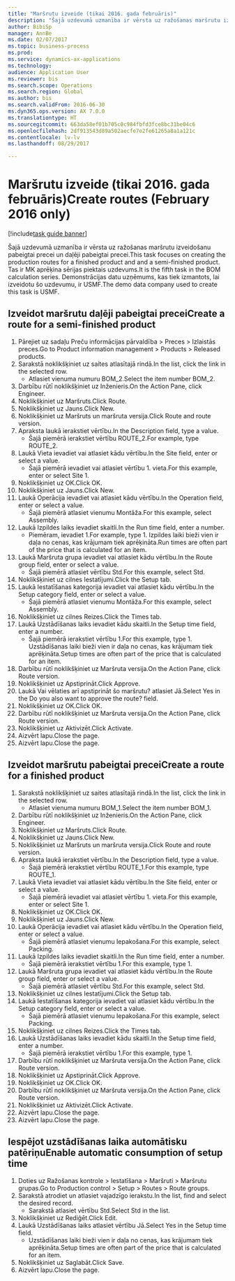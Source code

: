 ```yaml
--- 
title: "Maršrutu izveide (tikai 2016. gada februāris)"
description: "Šajā uzdevumā uzmanība ir vērsta uz ražošanas maršrutu izveidošanu pabeigtai precei un daļēji pabeigtai precei."
author: BibiSp
manager: AnnBe
ms.date: 02/07/2017
ms.topic: business-process
ms.prod: 
ms.service: dynamics-ax-applications
ms.technology: 
audience: Application User
ms.reviewer: bis
ms.search.scope: Operations
ms.search.region: Global
ms.author: bis
ms.search.validFrom: 2016-06-30
ms.dyn365.ops.version: AX 7.0.0
ms.translationtype: HT
ms.sourcegitcommit: 663da58ef01b705c0c984fbfd3fce8bc31be04c6
ms.openlocfilehash: 2df913543d89a502aecfe7e2fe61265a8a1a121c
ms.contentlocale: lv-lv
ms.lasthandoff: 08/29/2017

---
```

# <a name="create-routes-february-2016-only"></a><span data-ttu-id="466c8-103">Maršrutu izveide (tikai 2016. gada februāris)</span><span class="sxs-lookup"><span data-stu-id="466c8-103">Create routes (February 2016 only)</span></span>

[!include[task guide banner](../../includes/task-guide-banner.md)]

<span data-ttu-id="466c8-104">Šajā uzdevumā uzmanība ir vērsta uz ražošanas maršrutu izveidošanu pabeigtai precei un daļēji pabeigtai precei.</span><span class="sxs-lookup"><span data-stu-id="466c8-104">This task focuses on creating the production routes for a finished product and and a semi-finished product.</span></span> <span data-ttu-id="466c8-105">Tas ir MK aprēķina sērijas piektais uzdevums.</span><span class="sxs-lookup"><span data-stu-id="466c8-105">It is the fifth task in the BOM calculation series.</span></span> <span data-ttu-id="466c8-106">Demonstrācijas datu uzņēmums, kas tiek izmantots, lai izveidotu šo uzdevumu, ir USMF.</span><span class="sxs-lookup"><span data-stu-id="466c8-106">The demo data company used to create this task is USMF.</span></span>


## <a name="create-a-route-for-a-semi-finished-product"></a><span data-ttu-id="466c8-107">Izveidot maršrutu daļēji pabeigtai precei</span><span class="sxs-lookup"><span data-stu-id="466c8-107">Create a route for a semi-finished product</span></span>
1. <span data-ttu-id="466c8-108">Pārejiet uz sadaļu Preču informācijas pārvaldība > Preces > Izlaistās preces.</span><span class="sxs-lookup"><span data-stu-id="466c8-108">Go to Product information management > Products > Released products.</span></span>
2. <span data-ttu-id="466c8-109">Sarakstā noklikšķiniet uz saites atlasītajā rindā.</span><span class="sxs-lookup"><span data-stu-id="466c8-109">In the list, click the link in the selected row.</span></span>
    * <span data-ttu-id="466c8-110">Atlasiet vienuma numuru BOM_2.</span><span class="sxs-lookup"><span data-stu-id="466c8-110">Select the item number BOM_2.</span></span>  
3. <span data-ttu-id="466c8-111">Darbību rūtī noklikšķiniet uz Inženieris.</span><span class="sxs-lookup"><span data-stu-id="466c8-111">On the Action Pane, click Engineer.</span></span>
4. <span data-ttu-id="466c8-112">Noklikšķiniet uz Maršruts.</span><span class="sxs-lookup"><span data-stu-id="466c8-112">Click Route.</span></span>
5. <span data-ttu-id="466c8-113">Noklikšķiniet uz Jauns.</span><span class="sxs-lookup"><span data-stu-id="466c8-113">Click New.</span></span>
6. <span data-ttu-id="466c8-114">Noklikšķiniet uz Maršruts un maršruta versija.</span><span class="sxs-lookup"><span data-stu-id="466c8-114">Click Route and route version.</span></span>
7. <span data-ttu-id="466c8-115">Apraksta laukā ierakstiet vērtību.</span><span class="sxs-lookup"><span data-stu-id="466c8-115">In the Description field, type a value.</span></span>
    * <span data-ttu-id="466c8-116">Šajā piemērā ierakstiet vērtību ROUTE_2.</span><span class="sxs-lookup"><span data-stu-id="466c8-116">For example, type ROUTE_2.</span></span>  
8. <span data-ttu-id="466c8-117">Laukā Vieta ievadiet vai atlasiet kādu vērtību.</span><span class="sxs-lookup"><span data-stu-id="466c8-117">In the Site field, enter or select a value.</span></span>
    * <span data-ttu-id="466c8-118">Šajā piemērā ievadiet vai atlasiet vērtību 1. vieta.</span><span class="sxs-lookup"><span data-stu-id="466c8-118">For this example, enter or select Site 1.</span></span>  
9. <span data-ttu-id="466c8-119">Noklikšķiniet uz OK.</span><span class="sxs-lookup"><span data-stu-id="466c8-119">Click OK.</span></span>
10. <span data-ttu-id="466c8-120">Noklikšķiniet uz Jauns.</span><span class="sxs-lookup"><span data-stu-id="466c8-120">Click New.</span></span>
11. <span data-ttu-id="466c8-121">Laukā Operācija ievadiet vai atlasiet kādu vērtību.</span><span class="sxs-lookup"><span data-stu-id="466c8-121">In the Operation field, enter or select a value.</span></span>
    * <span data-ttu-id="466c8-122">Šajā piemērā atlasiet vienumu Montāža.</span><span class="sxs-lookup"><span data-stu-id="466c8-122">For this example, select Assembly.</span></span>  
12. <span data-ttu-id="466c8-123">Laukā Izpildes laiks ievadiet skaitli.</span><span class="sxs-lookup"><span data-stu-id="466c8-123">In the Run time field, enter a number.</span></span>
    * <span data-ttu-id="466c8-124">Piemēram, ievadiet 1.</span><span class="sxs-lookup"><span data-stu-id="466c8-124">For example, type 1.</span></span> <span data-ttu-id="466c8-125">Izpildes laiki bieži vien ir daļa no cenas, kas krājumam tiek aprēķināta.</span><span class="sxs-lookup"><span data-stu-id="466c8-125">Run times are often part of the price that is calculated for an item.</span></span>  
13. <span data-ttu-id="466c8-126">Laukā Maršruta grupa ievadiet vai atlasiet kādu vērtību.</span><span class="sxs-lookup"><span data-stu-id="466c8-126">In the Route group field, enter or select a value.</span></span>
    * <span data-ttu-id="466c8-127">Šajā piemērā atlasiet vērtību Std.</span><span class="sxs-lookup"><span data-stu-id="466c8-127">For this example, select Std.</span></span>  
14. <span data-ttu-id="466c8-128">Noklikšķiniet uz cilnes Iestatījumi.</span><span class="sxs-lookup"><span data-stu-id="466c8-128">Click the Setup tab.</span></span>
15. <span data-ttu-id="466c8-129">Laukā Iestatīšanas kategorija ievadiet vai atlasiet kādu vērtību.</span><span class="sxs-lookup"><span data-stu-id="466c8-129">In the Setup category field, enter or select a value.</span></span>
    * <span data-ttu-id="466c8-130">Šajā piemērā atlasiet vienumu Montāža.</span><span class="sxs-lookup"><span data-stu-id="466c8-130">For this example, select Assembly.</span></span>  
16. <span data-ttu-id="466c8-131">Noklikšķiniet uz cilnes Reizes.</span><span class="sxs-lookup"><span data-stu-id="466c8-131">Click the Times tab.</span></span>
17. <span data-ttu-id="466c8-132">Laukā Uzstādīšanas laiks ievadiet kādu skaitli.</span><span class="sxs-lookup"><span data-stu-id="466c8-132">In the Setup time field, enter a number.</span></span>
    * <span data-ttu-id="466c8-133">Šajā piemērā ierakstiet vērtību 1.</span><span class="sxs-lookup"><span data-stu-id="466c8-133">For this example, type 1.</span></span> <span data-ttu-id="466c8-134">Uzstādīšanas laiki bieži vien ir daļa no cenas, kas krājumam tiek aprēķināta.</span><span class="sxs-lookup"><span data-stu-id="466c8-134">Setup times are often part of the price that is calculated for an item.</span></span>  
18. <span data-ttu-id="466c8-135">Darbību rūtī noklikšķiniet uz Maršruta versija.</span><span class="sxs-lookup"><span data-stu-id="466c8-135">On the Action Pane, click Route version.</span></span>
19. <span data-ttu-id="466c8-136">Noklikšķiniet uz Apstiprināt.</span><span class="sxs-lookup"><span data-stu-id="466c8-136">Click Approve.</span></span>
20. <span data-ttu-id="466c8-137">Laukā Vai vēlaties arī apstiprināt šo maršrutu? atlasiet Jā.</span><span class="sxs-lookup"><span data-stu-id="466c8-137">Select Yes in the Do you also want to approve the route? field.</span></span>
21. <span data-ttu-id="466c8-138">Noklikšķiniet uz OK.</span><span class="sxs-lookup"><span data-stu-id="466c8-138">Click OK.</span></span>
22. <span data-ttu-id="466c8-139">Darbību rūtī noklikšķiniet uz Maršruta versija.</span><span class="sxs-lookup"><span data-stu-id="466c8-139">On the Action Pane, click Route version.</span></span>
23. <span data-ttu-id="466c8-140">Noklikšķiniet uz Aktivizēt.</span><span class="sxs-lookup"><span data-stu-id="466c8-140">Click Activate.</span></span>
24. <span data-ttu-id="466c8-141">Aizvērt lapu.</span><span class="sxs-lookup"><span data-stu-id="466c8-141">Close the page.</span></span>
25. <span data-ttu-id="466c8-142">Aizvērt lapu.</span><span class="sxs-lookup"><span data-stu-id="466c8-142">Close the page.</span></span>

## <a name="create-a-route-for-a-finished-product"></a><span data-ttu-id="466c8-143">Izveidot maršrutu pabeigtai precei</span><span class="sxs-lookup"><span data-stu-id="466c8-143">Create a route for a finished product</span></span>
1. <span data-ttu-id="466c8-144">Sarakstā noklikšķiniet uz saites atlasītajā rindā.</span><span class="sxs-lookup"><span data-stu-id="466c8-144">In the list, click the link in the selected row.</span></span>
    * <span data-ttu-id="466c8-145">Atlasiet vienuma numuru BOM_1.</span><span class="sxs-lookup"><span data-stu-id="466c8-145">Select the item number BOM_1.</span></span>  
2. <span data-ttu-id="466c8-146">Darbību rūtī noklikšķiniet uz Inženieris.</span><span class="sxs-lookup"><span data-stu-id="466c8-146">On the Action Pane, click Engineer.</span></span>
3. <span data-ttu-id="466c8-147">Noklikšķiniet uz Maršruts.</span><span class="sxs-lookup"><span data-stu-id="466c8-147">Click Route.</span></span>
4. <span data-ttu-id="466c8-148">Noklikšķiniet uz Jauns.</span><span class="sxs-lookup"><span data-stu-id="466c8-148">Click New.</span></span>
5. <span data-ttu-id="466c8-149">Noklikšķiniet uz Maršruts un maršruta versija.</span><span class="sxs-lookup"><span data-stu-id="466c8-149">Click Route and route version.</span></span>
6. <span data-ttu-id="466c8-150">Apraksta laukā ierakstiet vērtību.</span><span class="sxs-lookup"><span data-stu-id="466c8-150">In the Description field, type a value.</span></span>
    * <span data-ttu-id="466c8-151">Šajā piemērā ierakstiet vērtību ROUTE_1.</span><span class="sxs-lookup"><span data-stu-id="466c8-151">For this example, type ROUTE_1.</span></span>  
7. <span data-ttu-id="466c8-152">Laukā Vieta ievadiet vai atlasiet kādu vērtību.</span><span class="sxs-lookup"><span data-stu-id="466c8-152">In the Site field, enter or select a value.</span></span>
    * <span data-ttu-id="466c8-153">Šajā piemērā ievadiet vai atlasiet vērtību 1. vieta.</span><span class="sxs-lookup"><span data-stu-id="466c8-153">For this example, enter or select Site 1.</span></span>  
8. <span data-ttu-id="466c8-154">Noklikšķiniet uz OK.</span><span class="sxs-lookup"><span data-stu-id="466c8-154">Click OK.</span></span>
9. <span data-ttu-id="466c8-155">Noklikšķiniet uz Jauns.</span><span class="sxs-lookup"><span data-stu-id="466c8-155">Click New.</span></span>
10. <span data-ttu-id="466c8-156">Laukā Operācija ievadiet vai atlasiet kādu vērtību.</span><span class="sxs-lookup"><span data-stu-id="466c8-156">In the Operation field, enter or select a value.</span></span>
    * <span data-ttu-id="466c8-157">Šajā piemērā atlasiet vienumu Iepakošana.</span><span class="sxs-lookup"><span data-stu-id="466c8-157">For this example, select Packing.</span></span>  
11. <span data-ttu-id="466c8-158">Laukā Izpildes laiks ievadiet skaitli.</span><span class="sxs-lookup"><span data-stu-id="466c8-158">In the Run time field, enter a number.</span></span>
    * <span data-ttu-id="466c8-159">Šajā piemērā ierakstiet vērtību 1.</span><span class="sxs-lookup"><span data-stu-id="466c8-159">For this example, type 1.</span></span>  
12. <span data-ttu-id="466c8-160">Laukā Maršruta grupa ievadiet vai atlasiet kādu vērtību.</span><span class="sxs-lookup"><span data-stu-id="466c8-160">In the Route group field, enter or select a value.</span></span>
    * <span data-ttu-id="466c8-161">Šajā piemērā atlasiet vērtību Std.</span><span class="sxs-lookup"><span data-stu-id="466c8-161">For this example, select Std.</span></span>  
13. <span data-ttu-id="466c8-162">Noklikšķiniet uz cilnes Iestatījumi.</span><span class="sxs-lookup"><span data-stu-id="466c8-162">Click the Setup tab.</span></span>
14. <span data-ttu-id="466c8-163">Laukā Iestatīšanas kategorija ievadiet vai atlasiet kādu vērtību.</span><span class="sxs-lookup"><span data-stu-id="466c8-163">In the Setup category field, enter or select a value.</span></span>
    * <span data-ttu-id="466c8-164">Šajā piemērā atlasiet vienumu Iepakošana.</span><span class="sxs-lookup"><span data-stu-id="466c8-164">For this example, select Packing.</span></span>  
15. <span data-ttu-id="466c8-165">Noklikšķiniet uz cilnes Reizes.</span><span class="sxs-lookup"><span data-stu-id="466c8-165">Click the Times tab.</span></span>
16. <span data-ttu-id="466c8-166">Laukā Uzstādīšanas laiks ievadiet kādu skaitli.</span><span class="sxs-lookup"><span data-stu-id="466c8-166">In the Setup time field, enter a number.</span></span>
    * <span data-ttu-id="466c8-167">Šajā piemērā ierakstiet vērtību 1.</span><span class="sxs-lookup"><span data-stu-id="466c8-167">For this example, type 1.</span></span>  
17. <span data-ttu-id="466c8-168">Darbību rūtī noklikšķiniet uz Maršruta versija.</span><span class="sxs-lookup"><span data-stu-id="466c8-168">On the Action Pane, click Route version.</span></span>
18. <span data-ttu-id="466c8-169">Noklikšķiniet uz Apstiprināt.</span><span class="sxs-lookup"><span data-stu-id="466c8-169">Click Approve.</span></span>
19. <span data-ttu-id="466c8-170">Noklikšķiniet uz OK.</span><span class="sxs-lookup"><span data-stu-id="466c8-170">Click OK.</span></span>
20. <span data-ttu-id="466c8-171">Darbību rūtī noklikšķiniet uz Maršruta versija.</span><span class="sxs-lookup"><span data-stu-id="466c8-171">On the Action Pane, click Route version.</span></span>
21. <span data-ttu-id="466c8-172">Noklikšķiniet uz Aktivizēt.</span><span class="sxs-lookup"><span data-stu-id="466c8-172">Click Activate.</span></span>
22. <span data-ttu-id="466c8-173">Aizvērt lapu.</span><span class="sxs-lookup"><span data-stu-id="466c8-173">Close the page.</span></span>
23. <span data-ttu-id="466c8-174">Aizvērt lapu.</span><span class="sxs-lookup"><span data-stu-id="466c8-174">Close the page.</span></span>

## <a name="enable-automatic-consumption-of-setup-time"></a><span data-ttu-id="466c8-175">Iespējot uzstādīšanas laika automātisku patēriņu</span><span class="sxs-lookup"><span data-stu-id="466c8-175">Enable automatic consumption of setup time</span></span>
1. <span data-ttu-id="466c8-176">Doties uz Ražošanas kontrole > Iestatīšana > Maršruti > Maršrutu grupas.</span><span class="sxs-lookup"><span data-stu-id="466c8-176">Go to Production control > Setup > Routes > Route groups.</span></span>
2. <span data-ttu-id="466c8-177">Sarakstā atrodiet un atlasiet vajadzīgo ierakstu.</span><span class="sxs-lookup"><span data-stu-id="466c8-177">In the list, find and select the desired record.</span></span>
    * <span data-ttu-id="466c8-178">Sarakstā atlasiet vērtību Std.</span><span class="sxs-lookup"><span data-stu-id="466c8-178">Select Std in the list.</span></span>  
3. <span data-ttu-id="466c8-179">Noklikšķiniet uz Rediģēt.</span><span class="sxs-lookup"><span data-stu-id="466c8-179">Click Edit.</span></span>
4. <span data-ttu-id="466c8-180">Laukā Uzstādīšanas laiks atlasiet vērtību Jā.</span><span class="sxs-lookup"><span data-stu-id="466c8-180">Select Yes in the Setup time field.</span></span>
    * <span data-ttu-id="466c8-181">Uzstādīšanas laiki bieži vien ir daļa no cenas, kas krājumam tiek aprēķināta.</span><span class="sxs-lookup"><span data-stu-id="466c8-181">Setup times are often part of the price that is calculated for an item.</span></span>  
5. <span data-ttu-id="466c8-182">Noklikšķiniet uz Saglabāt.</span><span class="sxs-lookup"><span data-stu-id="466c8-182">Click Save.</span></span>
6. <span data-ttu-id="466c8-183">Aizvērt lapu.</span><span class="sxs-lookup"><span data-stu-id="466c8-183">Close the page.</span></span>


